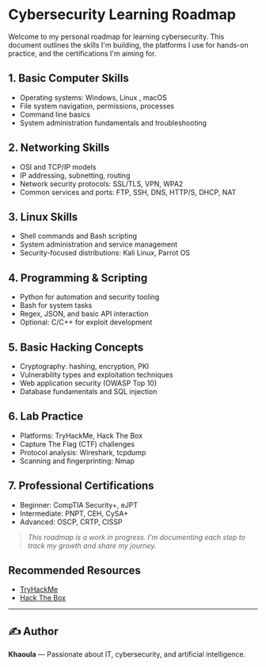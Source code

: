 # Cybersecurity Learning Roadmap
Welcome to my personal roadmap for learning cybersecurity. This document outlines the skills I'm building, the platforms I use for hands-on practice, and the certifications I'm aiming for.
##  1. Basic Computer Skills
- Operating systems: Windows, Linux , macOS
- File system navigation, permissions, processes
- Command line basics
- System administration fundamentals and troubleshooting
## 2. Networking Skills
- OSI and TCP/IP models
- IP addressing, subnetting, routing
- Network security protocols: SSL/TLS, VPN, WPA2
- Common services and ports: FTP, SSH, DNS, HTTP/S, DHCP, NAT

##  3. Linux Skills
- Shell commands and Bash scripting
- System administration and service management
- Security-focused distributions: Kali Linux, Parrot OS

##  4. Programming & Scripting
- Python for automation and security tooling
- Bash for system tasks
- Regex, JSON, and basic API interaction
- Optional: C/C++ for exploit development

##  5. Basic Hacking Concepts
- Cryptography: hashing, encryption, PKI
- Vulnerability types and exploitation techniques
- Web application security (OWASP Top 10)
- Database fundamentals and SQL injection

##  6. Lab Practice
- Platforms: TryHackMe, Hack The Box
- Capture The Flag (CTF) challenges
- Protocol analysis: Wireshark, tcpdump
- Scanning and fingerprinting: Nmap

##  7. Professional Certifications
- Beginner: CompTIA Security+, eJPT
- Intermediate: PNPT, CEH, CySA+
- Advanced: OSCP, CRTP, CISSP


>  *This roadmap is a work in progress. I'm documenting each step to track my growth and share my journey.*



##  Recommended Resources
- [TryHackMe](https://tryhackme.com/)
- [Hack The Box](https://www.hackthebox.com/)


---

## ✍️ Author
**Khaoula** — Passionate about IT, cybersecurity, and artificial intelligence.  

